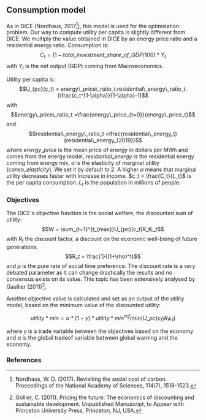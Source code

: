 ## Consumption model

As in DICE (Nordhaus, 2017[^1]), this model is used for the optimisation problem. Our way to compute utility per capita is slightly different from DICE. We multiply the value obtained in DICE by an energy price ratio and a residential energy ratio.
Consumption is:
$$C_t = (1 - total\_investment\_share\_of\_GDP / 100) * Y_t$$
with
$Y_t$ is the net output (GDP) coming from Macroeconomics.

Utility per capita is:
$$U_{pc}(c_t) = energy\_price\_ratio_t.residential\_energy\_ratio_t.(\frac{c_t^{1-\alpha}}{1-\alpha}-1)$$
with
$$energy\_price\_ratio_t =\frac{energy\_price_{t=0}}{energy\_price_t}$$
and
$$residential\_energy\_ratio_t =\frac{residential\_energy_t}{residential\_energy_{2019}}$$
where $energy\_price$ is the mean price of energy in dollars per MWh and comes from the energy model, $residential\_energy$ is the residential energy coming from energy mix, $\alpha$ is the elasticity of marginal utility ($conso\_elasticity$). We set it by default to 2. A higher $\alpha$ means that marginal utility decreases faster with increase in income. $c_t = \frac{C_t}{L_t}$ is the per capita consumption. $L_t$ is the population in millions of people.

### Objectives

The DICE's objective function is the social welfare, the discounted sum of utility:
$$W = \sum_{t=1}^{t_{max}}U_{pc}(c_t)R_tL_t$$
with $R_t$ the discount factor, a discount on the economic well-being of future
generations.
$$R_t = \frac{1}{(1+\rho)^t}$$
and $\rho$ is the pure rate of social time preference.
The discount rate is a very debated parameter as it can change drastically the results and no consensus exists on its value. This topic has been extensively analysed by Gaullier (2011)[^2].

Another objective value is calculated and set as an output of the utility model, based on the minimum value of the discounted utility:

$$ utility*{min} = \alpha * (1 - \gamma) * utility*{min}^{ref} / min(U\_{pc}(c_t)R_tL_t)$$

where $\gamma$ is a trade variable between the objectives based on the economy and $\alpha$ is the global tradeof variable between global warning and the economy.

### References

[^1]: Nordhaus, W. D. (2017). Revisiting the social cost of carbon. Proceedings of the National Academy of Sciences, 114(7), 1518-1523.

[^2]: Gollier, C. (2011). Pricing the future: The economics of discounting and sustainable development. Unpublished Manuscript, to Appear with Princeton University Press, Princeton, NJ, USA.
